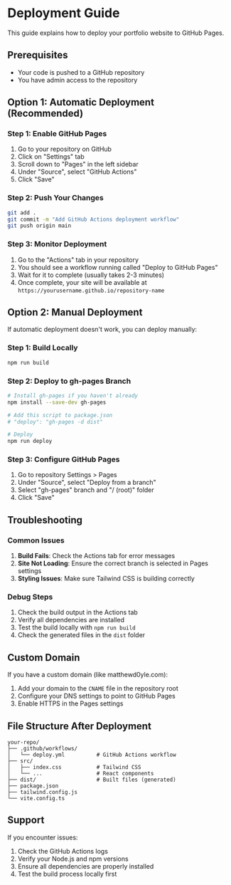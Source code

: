 # Deployment Guide

This guide explains how to deploy your portfolio website to GitHub Pages.

## Prerequisites

- Your code is pushed to a GitHub repository
- You have admin access to the repository

## Option 1: Automatic Deployment (Recommended)

### Step 1: Enable GitHub Pages
1. Go to your repository on GitHub
2. Click on "Settings" tab
3. Scroll down to "Pages" in the left sidebar
4. Under "Source", select "GitHub Actions"
5. Click "Save"

### Step 2: Push Your Changes
```bash
git add .
git commit -m "Add GitHub Actions deployment workflow"
git push origin main
```

### Step 3: Monitor Deployment
1. Go to the "Actions" tab in your repository
2. You should see a workflow running called "Deploy to GitHub Pages"
3. Wait for it to complete (usually takes 2-3 minutes)
4. Once complete, your site will be available at `https://yourusername.github.io/repository-name`

## Option 2: Manual Deployment

If automatic deployment doesn't work, you can deploy manually:

### Step 1: Build Locally
```bash
npm run build
```

### Step 2: Deploy to gh-pages Branch
```bash
# Install gh-pages if you haven't already
npm install --save-dev gh-pages

# Add this script to package.json
# "deploy": "gh-pages -d dist"

# Deploy
npm run deploy
```

### Step 3: Configure GitHub Pages
1. Go to repository Settings > Pages
2. Under "Source", select "Deploy from a branch"
3. Select "gh-pages" branch and "/ (root)" folder
4. Click "Save"

## Troubleshooting

### Common Issues

1. **Build Fails**: Check the Actions tab for error messages
2. **Site Not Loading**: Ensure the correct branch is selected in Pages settings
3. **Styling Issues**: Make sure Tailwind CSS is building correctly

### Debug Steps

1. Check the build output in the Actions tab
2. Verify all dependencies are installed
3. Test the build locally with `npm run build`
4. Check the generated files in the `dist` folder

## Custom Domain

If you have a custom domain (like matthewd0yle.com):

1. Add your domain to the `CNAME` file in the repository root
2. Configure your DNS settings to point to GitHub Pages
3. Enable HTTPS in the Pages settings

## File Structure After Deployment

```
your-repo/
├── .github/workflows/
│   └── deploy.yml          # GitHub Actions workflow
├── src/
│   ├── index.css           # Tailwind CSS
│   └── ...                 # React components
├── dist/                   # Built files (generated)
├── package.json
├── tailwind.config.js
└── vite.config.ts
```

## Support

If you encounter issues:
1. Check the GitHub Actions logs
2. Verify your Node.js and npm versions
3. Ensure all dependencies are properly installed
4. Test the build process locally first 